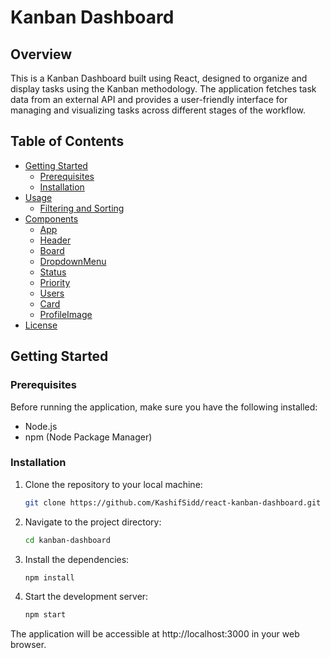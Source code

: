 # Kanban Dashboard

## Overview

This is a Kanban Dashboard built using React, designed to organize and display tasks using the Kanban methodology. The application fetches task data from an external API and provides a user-friendly interface for managing and visualizing tasks across different stages of the workflow.

## Table of Contents

- [Getting Started](#getting-started)
  - [Prerequisites](#prerequisites)
  - [Installation](#installation)
- [Usage](#usage)
  - [Filtering and Sorting](#filtering-and-sorting)
- [Components](#components)
  - [App](#app)
  - [Header](#header)
  - [Board](#board)
  - [DropdownMenu](#dropdownmenu)
  - [Status](#status)
  - [Priority](#priority)
  - [Users](#users)
  - [Card](#card)
  - [ProfileImage](#profileimage)
- [License](#license)

## Getting Started

### Prerequisites

Before running the application, make sure you have the following installed:

- Node.js
- npm (Node Package Manager)

### Installation

1. Clone the repository to your local machine:

   ```bash
   git clone https://github.com/KashifSidd/react-kanban-dashboard.git

1. Navigate to the project directory:

   ```bash
   cd kanban-dashboard

2. Install the dependencies:

   ```bash
   npm install

1. Start the development server:

   ```bash
   npm start
The application will be accessible at http://localhost:3000 in your web browser.